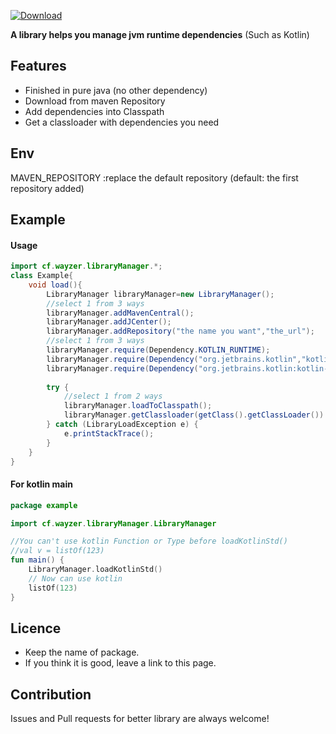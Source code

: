 [ ![Download](https://api.bintray.com/packages/way-zer/maven/LibraryManager/images/download.svg) ](https://bintray.com/way-zer/maven/LibraryManager/)

**A library helps you manage jvm runtime dependencies** (Such as Kotlin)
## Features
* Finished in pure java (no other dependency)
* Download from maven Repository
* Add dependencies into Classpath
* Get a classloader with dependencies you need
## Env
MAVEN_REPOSITORY :replace the default repository (default: the first repository added)
## Example
#### Usage
```java
import cf.wayzer.libraryManager.*;
class Example{
    void load(){
        LibraryManager libraryManager=new LibraryManager();
        //select 1 from 3 ways
        libraryManager.addMavenCentral();
        libraryManager.addJCenter();
        libraryManager.addRepository("the name you want","the_url");
        //select 1 from 3 ways
        libraryManager.require(Dependency.KOTLIN_RUNTIME);
        libraryManager.require(Dependency("org.jetbrains.kotlin","kotlin-stdlib","1.3.41"));
        libraryManager.require(Dependency("org.jetbrains.kotlin:kotlin-stdlib:1.3.41","the name you add before"));
        
        try {
            //select 1 from 2 ways
            libraryManager.loadToClasspath();
            libraryManager.getClassloader(getClass().getClassLoader()).loadClass("kotlin.Lazy");
        } catch (LibraryLoadException e) {
            e.printStackTrace();
        }
    }
}
```
#### For kotlin main
```kotlin
package example

import cf.wayzer.libraryManager.LibraryManager

//You can't use kotlin Function or Type before loadKotlinStd()
//val v = listOf(123)
fun main() {
    LibraryManager.loadKotlinStd()
    // Now can use kotlin
    listOf(123)
}
```
## Licence
* Keep the name of package.
* If you think it is good, leave a link to this page.
## Contribution
Issues and Pull requests for better library are always welcome!

